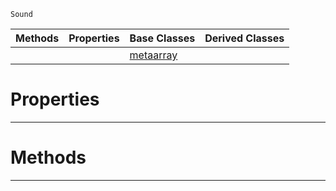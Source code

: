  `Sound`

|Methods|Properties|Base Classes|Derived Classes|
|---|---|---|---|
| | |[metaarray](metaarray.md)| |


 #  Properties


---  
 #  Methods


---  
 

 